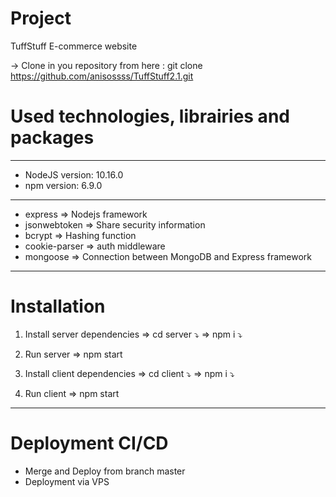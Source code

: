 # Project

TuffStuff E-commerce website

-> Clone in you repository from here : git clone https://github.com/anisossss/TuffStuff2.1.git

# Used technologies, librairies and packages
--------------------------
* NodeJS version: 10.16.0 
* npm version: 6.9.0      
--------------------------
* express => Nodejs framework
* jsonwebtoken => Share security information 
* bcrypt => Hashing function
* cookie-parser => auth middleware
* mongoose => Connection between MongoDB and Express framework
--------------------------

# Installation

 1. Install server dependencies
  => cd server ⤵️
  => npm i ⤵️

 2. Run server 
  => npm start
  
 3. Install client dependencies
  => cd client ⤵️
  => npm i ⤵️

 4. Run client 
  => npm start
--------------------------
# Deployment CI/CD

* Merge and Deploy from branch master
* Deployment via VPS 
